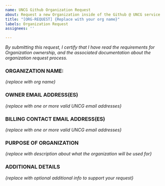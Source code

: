 ```yaml
---
name: UNCG Github Organization Request
about: Request a new Organization inside of the Github @ UNCG service
title: "[ORG-REQUEST] {Replace with your org name}"
labels: Organization Request
assignees: ''

---
```


_By submitting this request, I certify that I have read the requirements for Organization ownership, and the associated documentation about the organization request process._

### ORGANIZATION NAME:
_{replace with org name}_

### OWNER EMAIL ADDRESS(ES)
_{replace with one or more valid UNCG email addresses}_

### BILLING CONTACT EMAIL ADDRESS(ES)
_{replace with one or more valid UNCG email addresses}_

### PURPOSE OF ORGANIZATION
_{replace with description about what the organization will be used for}_

### ADDITIONAL DETAILS
_{replace with optional additional info to support your request}_
